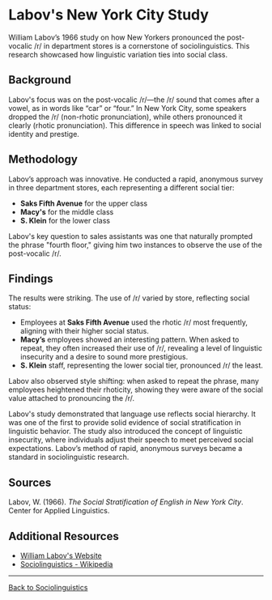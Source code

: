 # Labov's New York City Study

William Labov’s 1966 study on how New Yorkers pronounced the post-vocalic /r/ in department stores is a cornerstone of sociolinguistics. This research showcased how linguistic variation ties into social class.

## Background

Labov's focus was on the post-vocalic /r/—the /r/ sound that comes after a vowel, as in words like “car” or “four.” In New York City, some speakers dropped the /r/ (non-rhotic pronunciation), while others pronounced it clearly (rhotic pronunciation). This difference in speech was linked to social identity and prestige.

## Methodology

Labov’s approach was innovative. He conducted a rapid, anonymous survey in three department stores, each representing a different social tier:

- **Saks Fifth Avenue** for the upper class
- **Macy's** for the middle class
- **S. Klein** for the lower class

Labov's key question to sales assistants was one that naturally prompted the phrase "fourth floor," giving him two instances to observe the use of the post-vocalic /r/.

## Findings

The results were striking. The use of /r/ varied by store, reflecting social status:

- Employees at **Saks Fifth Avenue** used the rhotic /r/ most frequently, aligning with their higher social status.
- **Macy’s** employees showed an interesting pattern. When asked to repeat, they often increased their use of /r/, revealing a level of linguistic insecurity and a desire to sound more prestigious.
- **S. Klein** staff, representing the lower social tier, pronounced /r/ the least.

Labov also observed style shifting: when asked to repeat the phrase, many employees heightened their rhoticity, showing they were aware of the social value attached to pronouncing the /r/.

Labov's study demonstrated that language use reflects social hierarchy. It was one of the first to provide solid evidence of social stratification in linguistic behavior. The study also introduced the concept of linguistic insecurity, where individuals adjust their speech to meet perceived social expectations. Labov’s method of rapid, anonymous surveys became a standard in sociolinguistic research.

## Sources

Labov, W. (1966). *The Social Stratification of English in New York City*. Center for Applied Linguistics.  

## Additional Resources

- [William Labov's Website](https://www.ling.upenn.edu/~wlabov/)
- [Sociolinguistics - Wikipedia](https://en.wikipedia.org/wiki/Sociolinguistics)

---

[Back to Sociolinguistics](../README.md)
